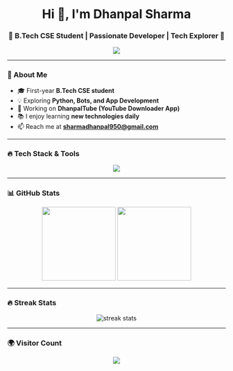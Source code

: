 <!-- Stylish GitHub Profile README -->

<h1 align="center">Hi 👋, I'm Dhanpal Sharma</h1>
<h3 align="center">🚀 B.Tech CSE Student | Passionate Developer | Tech Explorer 🚀</h3>

<!-- Typing animation -->
<p align="center">
  <img src="https://readme-typing-svg.herokuapp.com?size=24&color=00FFAA&center=true&vCenter=true&width=500&lines=Welcome+to+my+GitHub+Profile!;I+am+a+Tech+Explorer+%F0%9F%9A%80;I+love+Building+Cool+Projects+%F0%9F%92%BB;Always+Learning+New+Things+%F0%9F%8E%93">
</p>

---

### 🌟 About Me  
- 🎓 First-year **B.Tech CSE student**  
- 💡 Exploring **Python, Bots, and App Development**  
- 🚀 Working on **DhanpalTube (YouTube Downloader App)**  
- 📚 I enjoy learning **new technologies daily**  
- 📫 Reach me at **sharmadhanpal950@gmail.com**  

---

### 🔥 Tech Stack & Tools  
<p align="center">
  <img src="https://skillicons.dev/icons?i=python,js,html,css,react,nodejs,mongodb,git,github,vscode,linux" />
</p>

---

### 📊 GitHub Stats  
<p align="center">
  <img src="https://github-readme-stats.vercel.app/api?username=LastPerson07&show_icons=true&theme=radical" height="170"/>
  <img src="https://github-readme-stats.vercel.app/api/top-langs/?username=LastPerson07&layout=compact&theme=radical" height="170"/>
</p>

---

### 🔥 Streak Stats  
<p align="center">
  <img src="https://github-readme-streak-stats.herokuapp.com/?user=LastPerson07&theme=radical" alt="streak stats" />
</p>

---

### 🌍 Visitor Count  
<p align="center">
  <img src="https://komarev.com/ghpvc/?username=LastPerson07&color=blue&style=flat-square" />
</p>
